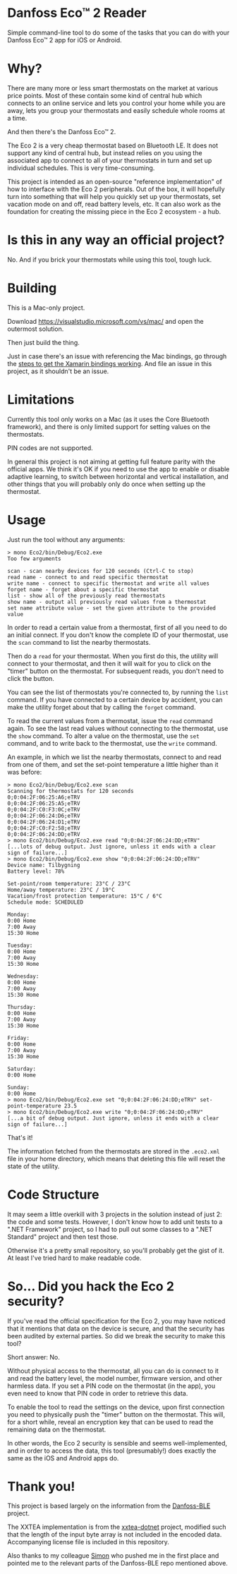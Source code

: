 ﻿Danfoss Eco™ 2 Reader
===
Simple command-line tool to do some of the tasks that you can do with your
Danfoss Eco™ 2 app for iOS or Android.

Why?
===
There are many more or less smart thermostats on the market at various price
points. Most of these contain some kind of central hub which connects to an
online service and lets you control your home while you are away, lets you group
your thermostats and easily schedule whole rooms at a time.

And then there's the Danfoss Eco™ 2.

The Eco 2 is a very cheap thermostat based on Bluetooth LE. It does not support
any kind of central hub, but instead relies on you using the associated app to
connect to all of your thermostats in turn and set up individual schedules. This
is very time-consuming.

This project is intended as an open-source "reference implementation" of how to
interface with the Eco 2 peripherals. Out of the box, it will hopefully turn
into something that will help you quickly set up your thermostats, set vacation
mode on and off, read battery levels, etc. It can also work as the foundation
for creating the missing piece in the Eco 2 ecosystem - a hub.

Is this in any way an official project?
===
No. And if you brick your thermostats while using this tool, tough luck.

Building
===
This is a Mac-only project.

Download https://visualstudio.microsoft.com/vs/mac/ and open the outermost
solution.

Then just build the thing.

Just in case there's an issue with referencing the Mac bindings, go through the
[steps to get the Xamarin bindings working](https://docs.microsoft.com/en-us/xamarin/mac/app-fundamentals/console).
And file an issue in this project, as it shouldn't be an issue.

Limitations
===
Currently this tool only works on a Mac (as it uses the Core Bluetooth
framework), and there is only limited support for setting values on the
thermostats.

PIN codes are not supported.

In general this project is not aiming at getting full feature parity with the
official apps. We think it's OK if you need to use the app to enable or disable
adaptive learning, to switch between horizontal and vertical installation, and
other things that you will probably only do once when setting up the thermostat.

Usage
===
Just run the tool without any arguments:

```
> mono Eco2/bin/Debug/Eco2.exe
Too few arguments

scan - scan nearby devices for 120 seconds (Ctrl-C to stop)
read name - connect to and read specific thermostat
write name - connect to specific thermostat and write all values
forget name - forget about a specific thermostat
list - show all of the previously read thermostats
show name - output all previously read values from a thermostat
set name attribute value - set the given attribute to the provided value
```

In order to read a certain value from a thermostat, first of all you need to do
an initial connect. If you don't know the complete ID of your thermostat, use
the `scan` command to list the nearby thermostats.

Then do a `read` for your thermostat. When you first do this, the utility will
connect to your thermostat, and then it will wait for you to click on the
"timer" button on the thermostat. For subsequent reads, you don't need to click
the button.

You can see the list of thermostats you're connected to, by running the `list`
command. If you have connected to a certain device by accident, you can make the
utility forget about that by calling the `forget` command.

To read the current values from a thermostat, issue the `read` command again. To
see the last read values without connecting to the thermostat, use the `show`
command. To alter a value on the thermostat, use the `set` command, and to write
back to the thermostat, use the `write` command.

An example, in which we list the nearby thermostats, connect to and read from
one of them, and set the set-point temperature a little higher than it was
before:
```
> mono Eco2/bin/Debug/Eco2.exe scan
Scanning for thermostats for 120 seconds
0;0:04:2F:06:25:A6;eTRV
0;0:04:2F:06:25:A5;eTRV
0;0:04:2F:C0:F3:0C;eTRV
0;0:04:2F:06:24:D6;eTRV
0;0:04:2F:06:24:D1;eTRV
0;0:04:2F:C0:F2:58;eTRV
0;0:04:2F:06:24:DD;eTRV
> mono Eco2/bin/Debug/Eco2.exe read "0;0:04:2F:06:24:DD;eTRV"
[...lots of debug output. Just ignore, unless it ends with a clear sign of failure...]
> mono Eco2/bin/Debug/Eco2.exe show "0;0:04:2F:06:24:DD;eTRV"
Device name: Tilbygning
Battery level: 78%

Set-point/room temperature: 23°C / 23°C
Home/away temperature: 23°C / 19°C
Vacation/frost protection temperature: 15°C / 6°C
Schedule mode: SCHEDULED

Monday:
0:00 Home
7:00 Away
15:30 Home

Tuesday:
0:00 Home
7:00 Away
15:30 Home

Wednesday:
0:00 Home
7:00 Away
15:30 Home

Thursday:
0:00 Home
7:00 Away
15:30 Home

Friday:
0:00 Home
7:00 Away
15:30 Home

Saturday:
0:00 Home

Sunday:
0:00 Home
> mono Eco2/bin/Debug/Eco2.exe set "0;0:04:2F:06:24:DD;eTRV" set-point-temperature 23.5
> mono Eco2/bin/Debug/Eco2.exe write "0;0:04:2F:06:24:DD;eTRV"
[...a bit of debug output. Just ignore, unless it ends with a clear sign of failure...]
```

That's it!

The information fetched from the thermostats are stored in the `.eco2.xml` file
in your home directory, which means that deleting this file will reset the state
of the utility.

Code Structure
===
It may seem a little overkill with 3 projects in the solution instead of just
2: the code and some tests. However, I don't know how to add unit tests to a
".NET Framework" project, so I had to pull out some classes to a ".NET Standard"
project and then test those.

Otherwise it's a pretty small repository, so you'll probably get the gist of it.
At least I've tried hard to make readable code.

So... Did you hack the Eco 2 security?
===
If you've read the official specification for the Eco 2, you may have noticed
that it mentions that data on the device is secure, and that the security has
been audited by external parties. So did we break the security to make this
tool?

Short answer: No.

Without physical access to the thermostat, all you can do is connect to it and
read the battery level, the model number, firmware version, and other harmless
data. If you set a PIN code on the thermostat (in the app), you even need to
know that PIN code in order to retrieve this data.

To enable the tool to read the settings on the device, upon first connection you
need to physically push the "timer" button on the thermostat. This will, for a
short while, reveal an encryption key that can be used to read the remaining
data on the thermostat.

In other words, the Eco 2 security is sensible and seems well-implemented, and
in order to access the data, this tool (presumably!) does exactly the same as
the iOS and Android apps do.

Thank you!
===
This project is based largely on the information from the
[Danfoss-BLE](https://github.com/dsltip/Danfoss-BLE) project.

The XXTEA implementation is from the [xxtea-dotnet](https://github.com/xxtea/xxtea-dotnet)
project, modified such that the length of the input byte array is not included
in the encoded data. Accompanying license file is included in this repository.

Also thanks to my colleague [Simon](https://github.com/john7doe) who pushed me
in the first place and pointed me to the relevant parts of the Danfoss-BLE
repo mentioned above.
